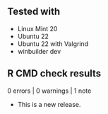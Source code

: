## Tested with

- Linux Mint 20
- Ubuntu 22
- Ubuntu 22 with Valgrind
- winbuilder dev


## R CMD check results

0 errors | 0 warnings | 1 note

* This is a new release.
